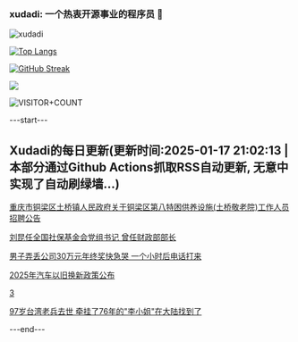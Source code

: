 ### xudadi: 一个热衷开源事业的程序员 👋

![xudadi](https://github-readme-stats-git-masterorgs-github-readme-stats-team.vercel.app/api?username=xudadi)

[![Top Langs](https://github-readme-stats.vercel.app/api/top-langs/?username=xudadi)](https://github.com/anuraghazra/github-readme-stats)

[![GitHub Streak](https://streak-stats.demolab.com?user=xudadi&locale=zh_Hans)](https://git.io/streak-stats)

![](https://raw.githubusercontent.com/xudadi/xudadi/main/assets/github-contribution-grid-snake.svg)

![VISITOR+COUNT](https://komarev.com/ghpvc/?username=xudadi&label=VISITOR+COUNT)


---start---

## Xudadi的每日更新(更新时间:2025-01-17 21:02:13 | 本部分通过Github Actions抓取RSS自动更新, 无意中实现了自动刷绿墙...)

[重庆市铜梁区土桥镇人民政府关于铜梁区第八特困供养设施(土桥敬老院)工作人员招聘公告](https://www.gongkaoleida.com/article/2269131)

[刘昆任全国社保基金会党组书记 曾任财政部部长](https://m.163.com/news/article/JM4MT7HR0514R9P4.html)

[男子弄丢公司30万元年终奖快急哭 一个小时后电话打来](https://m.163.com/news/article/JM4DTCCM051492LM.html)

[2025年汽车以旧换新政策公布](https://m.163.com/news/article/JM4HA1HG000189PS.html)

[3](https://m.163.com/touch/news/sub/domestic)

[97岁台湾老兵去世 牵挂了76年的"李小姐"在大陆找到了](https://m.163.com/news/article/JM4E03A20512D3VJ.html)

---end---
